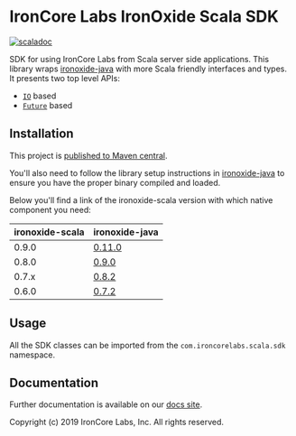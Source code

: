 # IronCore Labs IronOxide Scala SDK

[![scaladoc](https://javadoc-badge.appspot.com/com.ironcorelabs/ironoxide-scala_2.12.svg?label=scaladoc)](https://javadoc-badge.appspot.com/com.ironcorelabs/ironoxide-scala_2.12)

SDK for using IronCore Labs from Scala server side applications. This library wraps [ironoxide-java](https://github.com/IronCoreLabs/ironoxide-java)
with more Scala friendly interfaces and types. It presents two top level APIs:

- [`IO`](https://typelevel.org/cats-effect/) based
- [`Future`](https://docs.scala-lang.org/overviews/core/futures.html) based

## Installation

This project is [published to Maven central](https://search.maven.org/artifact/com.ironcorelabs/ironoxide-scala_2.12).

You'll also need to follow the library setup instructions in [ironoxide-java](https://github.com/IronCoreLabs/ironoxide-java#library) to ensure
you have the proper binary compiled and loaded.

Below you'll find a link of the ironoxide-scala version with which native component you need:

| ironoxide-scala | ironoxide-java                                                                |
| --------------- | ----------------------------------------------------------------------------- |
| 0.9.0           | [0.11.0](https://github.com/IronCoreLabs/ironoxide-java/releases/tag/v0.11.0) |
| 0.8.0           | [0.9.0](https://github.com/IronCoreLabs/ironoxide-java/releases/tag/v0.8.0)   |
| 0.7.x           | [0.8.2](https://github.com/IronCoreLabs/ironoxide-java/releases/tag/v0.8.2)   |
| 0.6.0           | [0.7.2](https://github.com/IronCoreLabs/ironoxide-java/releases/tag/v0.7.2)   |

## Usage

All the SDK classes can be imported from the `com.ironcorelabs.scala.sdk` namespace.

## Documentation

Further documentation is available on our [docs site](https://ironcorelabs.com/docs).

Copyright (c) 2019 IronCore Labs, Inc. All rights reserved.
